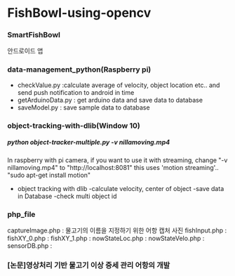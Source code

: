 # FishBowl-using-opencv

### SmartFishBowl
  안드로이드 앱
  
### data-management_python(Raspberry pi)
  - checkValue.py :calculate average of velocity, object location etc.. and send push notification to android in time
  - getArduinoData.py : get arduino data and save data to database
  - saveModel.py : save sample data to database

### object-tracking-with-dlib(Window 10)
##### python object-tracker-multiple.py -v nillamoving.mp4

In raspberry with pi camera, if you want to use it with streaming, change "-v nillamoving.mp4" to "http://localhost:8081"
  this uses 'motion streaming'.. "sudo apt-get install motion"
  - object tracking with dlib
  -calculate velocity, center of object
  -save data in Database
  -check multi object id

### php_file
  captureImage.php : 물고기의 이름을 지정하기 위한 어항 캡처 사진
  fishInput.php : 
  fishXY_0.php : 
  fishXY_1.php : 
  nowStateLoc.php : 
  nowStateVelo.php : 
  sensorDB.php : 
  
### [논문]영상처리 기반 물고기 이상 증세 관리 어항의 개발


